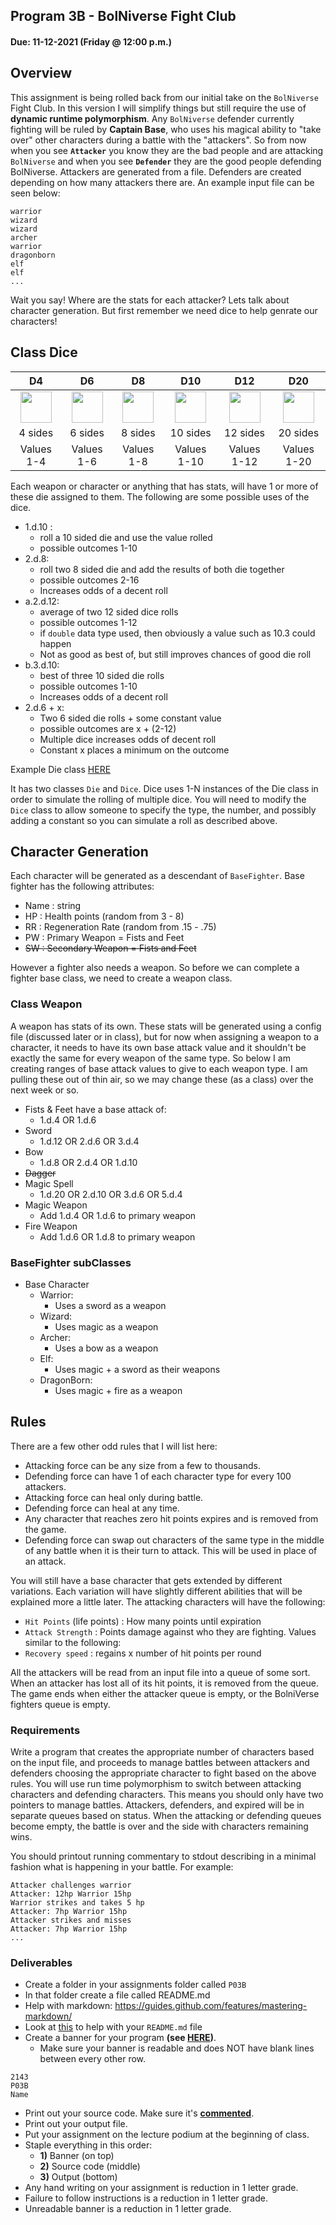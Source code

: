 ## Program 3B - BolNiverse Fight Club
#### Due: 11-12-2021 (Friday @ 12:00 p.m.)


## Overview
This assignment is being rolled back from our initial take on the `BolNiverse` Fight Club. In this version I will simplify things but still require the use of **dynamic runtime polymorphism**. Any `BolNiverse` defender currently fighting will be ruled by **Captain Base**, who uses his magical ability to "take over" other characters during a battle with the "attackers". So from now when you see **`Attacker`** you know they are the bad people and are attacking `BolNiverse` and when you see **`Defender`** they are the good people defending BolNiverse. Attackers are generated from a file. Defenders are created depending on how many attackers there are. An example input file can be seen below:

```
warrior 
wizard 
wizard
archer
warrior
dragonborn
elf 
elf
...
```

Wait you say! Where are the stats for each attacker? Lets talk about character generation. But first remember we need dice to help genrate our characters!

## Class Dice

|D4 | D6 | D8 | D10 | D12 | D20 |
|:----:|:----:|:----:|:----:|:----:|:----:|
|<img src="https://cs.msutexas.edu/~griffin/zcloud/zcloud-files/4sided.png" width="50"> |<img src="https://cs.msutexas.edu/~griffin/zcloud/zcloud-files/6sided.png" width="50"> |<img src="https://cs.msutexas.edu/~griffin/zcloud/zcloud-files/8sided.png" width="50"> |<img src="https://cs.msutexas.edu/~griffin/zcloud/zcloud-files/10sided.png" width="50"> | <img src="https://cs.msutexas.edu/~griffin/zcloud/zcloud-files/12sided.png" width="50"> | <img src="https://cs.msutexas.edu/~griffin/zcloud/zcloud-files/20sided.png" width="50"> |
|4 sides | 6 sides | 8 sides | 10 sides | 12 sides | 20 sides |
|Values 1-4 | Values 1-6 |Values 1-8| Values 1-10| Values 1-12| Values 1-20|

Each weapon or character or anything that has stats, will have 1 or more of these die assigned to them. The following are some possible uses of the dice.

- 1.d.10 :
  - roll a 10 sided die and use the value rolled 
  - possible outcomes 1-10 
- 2.d.8:
  - roll two 8 sided die and add the results of both die together
  - possible outcomes 2-16
  - Increases odds of a decent roll
- a.2.d.12:
  - average of two 12 sided dice rolls
  - possible outcomes 1-12
  - if `double` data type used, then obviously a value such as 10.3 could happen 
  - Not as good as best of, but still improves chances of good die roll
- b.3.d.10:
  - best of three 10 sided die rolls
  - possible outcomes 1-10
  - Increases odds of a decent roll
- 2.d.6 + x:
  - Two 6 sided die rolls + some constant value
  - possible outcomes are x + (2-12)
  - Multiple dice increases odds of decent roll
  - Constant x places a minimum on the outcome

Example Die class [HERE](dice.hpp)

It has two classes `Die` and `Dice`. Dice uses 1-N instances of the Die class in order to simulate the rolling of multiple dice. You will need to modify the `Dice` class to allow someone to specify the type, the number, and possibly adding a constant so you can simulate a roll as described above. 

## Character Generation 

Each character will be generated as a descendant of `BaseFighter`. Base fighter has the following attributes:
- Name : string
- HP : Health points (random from 3 - 8)
- RR : Regeneration Rate (random from .15 - .75)
- PW : Primary Weapon = Fists and Feet
- ~~SW : Secondary Weapon = Fists and Feet~~

However a fighter also needs a weapon. So before we can complete a fighter base class, we need to create a weapon class.

### Class Weapon

A weapon has stats of its own. These stats will be generated using a config file (discussed later or in class), but for now when assigning a weapon to a character, it needs to have its own base attack value and it shouldn't be exactly the same for every weapon of the same type. So below I am creating ranges of base attack values to give to each weapon type. I am pulling these out of thin air, so we may change these (as a class) over the next week or so.


- Fists & Feet have a base attack of:
  - 1.d.4 OR 1.d.6
- Sword 
  - 1.d.12 OR 2.d.6 OR 3.d.4
- Bow 
  - 1.d.8 OR 2.d.4 OR 1.d.10 
- ~~Dagger~~
- Magic Spell
  - 1.d.20 OR 2.d.10 OR 3.d.6 OR 5.d.4
- Magic Weapon
  - Add 1.d.4 OR 1.d.6 to primary weapon
- Fire Weapon
  -  Add 1.d.6 OR 1.d.8 to primary weapon


### BaseFighter subClasses

- Base Character
  - Warrior: 
    - Uses a sword as a weapon
  - Wizard: 
    - Uses magic as a weapon
  - Archer:
    - Uses a bow as a weapon
  - Elf: 
    - Uses magic + a sword as their weapons
  - DragonBorn:
    - Uses magic + fire as a weapon


## Rules
There are a few other odd rules that I will list here:

- Attacking force can be any size from a few to thousands.
- Defending force can have 1 of each character type for every 100 attackers.
- Attacking force can heal only during battle.
- Defending force can heal at any time.
- Any character that reaches zero hit points expires and is removed from the game. 
- Defending force can swap out characters of the same type in the middle of any battle when it is their turn to attack. This will be used in place of an attack.

You will still have a base character that gets extended by different variations. Each variation will have slightly different abilities that will be explained more a little later. The attacking characters will have the following:

- `Hit Points` (life points) : How many points until expiration
- `Attack Strength` : Points damage against who they are fighting. Values similar to the following:
- `Recovery speed` : regains x number of hit points per round

All the attackers will be read from an input file into a queue of some sort. When an attacker has lost all of its hit points, it is removed from the queue. The game ends when either the attacker queue is empty, or the BolniVerse fighters queue is empty.
  
<!-- ### UML
- [UML Video on YouTube](https://www.youtube.com/embed/UI6lqHOVHic)
- [UML Resource](../../Resources/04-UML/README.md) -->


### Requirements

Write a program that creates the appropriate number of characters based on the input file, and proceeds to manage battles between attackers and defenders choosing the appropriate character to fight based on the above rules. You will use run time polymorphism to switch between attacking characters and defending characters. This means you should only have two pointers to manage battles. Attackers, defenders, and expired will be in separate queues based on status. When the attacking or defending queues become empty, the battle is over and the side with characters remaining wins.

You should printout running commentary to stdout describing in a minimal fashion what is happening in your battle. For example:

```
Attacker challenges warrior
Attacker: 12hp Warrior 15hp
Warrior strikes and takes 5 hp
Attacker: 7hp Warrior 15hp
Attacker strikes and misses
Attacker: 7hp Warrior 15hp
...
```


### Deliverables

- Create a folder in your assignments folder called `P03B`
- In that folder create a file called README.md
- Help with markdown: https://guides.github.com/features/mastering-markdown/
- Look at [this](../../Resources/02-Readmees/README.md) to help with your `README.md` file
- Create a banner for your program **(see [HERE](../../Resources/03-Banner/README.md))**.
  - Make sure your banner is readable and does NOT have blank lines between every other row.

```
2143 
P03B
Name
```

- Print out your source code. Make sure it's **[commented](../../Resources/01-Comments/README.md)**.
- Print out your output file.
- Put your assignment on the lecture podium at the beginning of class.
- Staple everything in this order:
  - **1)** Banner (on top)
  - **2)** Source code (middle)
  - **3)** Output (bottom)
- Any hand writing on your assignment is reduction in 1 letter grade.
- Failure to follow instructions is a reduction in 1 letter grade.
- Unreadable banner is a reduction in 1 letter grade.

